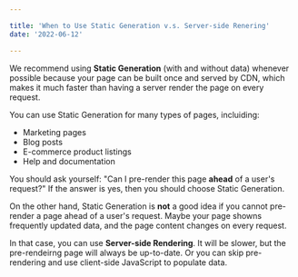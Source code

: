 ```yaml
---

title: 'When to Use Static Generation v.s. Server-side Renering'
date: '2022-06-12'

---
```


We recommend using **Static Generation** (with and without data) whenever possible because your page can be built once and served by CDN, which makes it much faster than having a server render the page on every request.

You can use Static Generation for many types of pages, incluiding:

- Marketing pages
- Blog posts
- E-commerce product listings
- Help and documentation

You should ask yourself: "Can I pre-render this page **ahead** of a user's request?" If the answer is yes, then you should choose Static Generation.

On the other hand, Static Generation is **not** a good idea if you cannot pre-render a page ahead of a user's request. Maybe your page showns frequently updated data, and the page content changes on every request.

In that case, you can use **Server-side Rendering**. It will be slower, but the pre-rendeirng page will always be up-to-date. Or you can skip pre-rendering and use client-side JavaScript to populate data.